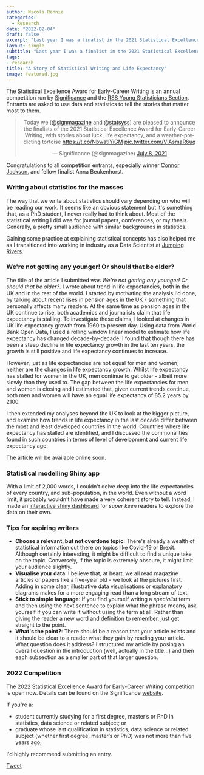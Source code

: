 ```yaml
---
author: Nicola Rennie
categories:
  - Research
date: "2022-02-04"
draft: false
excerpt: "Last year I was a finalist in the 2021 Statistical Excellence Award for Early-Career Writing. This blog post introduces my article published in Significance and gives some tips for statistical writing."
layout: single
subtitle: "Last year I was a finalist in the 2021 Statistical Excellence Award for Early-Career Writing. This blog post introduces my article published in Significance and gives some tips for statistical writing."
tags:
- research
title: "A Story of Statistical Writing and Life Expectancy"
image: featured.jpg
---
```


The Statistical Excellence Award for Early-Career Writing is an annual competition run by [Significance](https://www.significancemagazine.com/) and the [RSS Young Statisticians Section](https://twitter.com/statsyss). Entrants are asked to use data and statistics to tell the stories that matter most to them. 

<blockquote class="twitter-tweet" align="center"><p lang="en" dir="ltr">Today we (<a href="https://twitter.com/signmagazine?ref_src=twsrc%5Etfw">@signmagazine</a> and <a href="https://twitter.com/statsyss?ref_src=twsrc%5Etfw">@statsyss</a>) are pleased to announce the finalists of the 2021 Statistical Excellence Award for Early-Career Writing, with stories about luck, life expectancy, and a weather-predicting tortoise <a href="https://t.co/NbwatlYiGM">https://t.co/NbwatlYiGM</a> <a href="https://t.co/VlAsmaR6uq">pic.twitter.com/VlAsmaR6uq</a></p>&mdash; Significance (@signmagazine) <a href="https://twitter.com/signmagazine/status/1413090737537830913?ref_src=twsrc%5Etfw">July 8, 2021</a></blockquote> <script async src="https://platform.twitter.com/widgets.js" charset="utf-8"></script>

Congratulations to all competition entrants, especially winner [Connor Jackson](https://www.significancemagazine.com/10-news/704-writing-comp-winner?highlight=WyJuaWNvbGEiLCJyZW5uaWUiLCJuaWNvbGEgcmVubmllIl0=), and fellow finalist Anna Beukenhorst.

### Writing about statistics for the masses

The way that we write about statistics should vary depending on who will be reading our work. It seems like an obvious statement but it's something that, as a PhD student, I never really had to think about. Most of the statistical writing I did was for journal papers, conferences, or my thesis. Generally, a pretty small audience with similar backgrounds in statistics.

Gaining some practice at explaining statistical concepts has also helped me as I transitioned into working in industry as a Data Scientist at [Jumping Rivers](https://www.jumpingrivers.com/). 


### We're not getting any younger! Or should that be older?

The title of the article I submitted was *We're not getting any younger! Or should that be older?*. I wrote about trend in life expectancies, both in the UK and in the rest of the world. I started by motivating the analysis I'd done, by talking about recent rises in pension ages in the UK - something that personally affects many readers. At the same time as pension ages in the UK continue to rise, both academics and journalists claim that life expectancy is stalling. To investigate these claims, I looked at changes in UK life expectancy growth from 1960 to present day. Using data from World Bank Open Data, I used a rolling window linear model to estimate how life expectancy has changed decade-by-decade. I found that though there has been a steep decline in life expectancy growth in the last ten years, the growth is still positive and life expectancy continues to increase.

However, just as life expectancies are not equal for men and women, neither are the changes in life expectancy growth. Whilst life expectancy has stalled for women in the UK, men continue to get older - albeit more slowly than they used to. The gap between the life expectancies for men and women is closing and I estimated that, given current trends continue, both men and women will have an equal life expectancy of 85.2 years by 2100.

I then extended my analyses beyond the UK to look at the bigger picture, and examine how trends in life expectancy in the last decade differ between the most and least developed countries in the world. Countries where life expectancy has stalled are identified, and I discussed the commonalities found in such countries in terms of level of development and current life expectancy age.

The article will be available online soon. 

### Statistical modelling Shiny app

With a limit of 2,000 words, I couldn't delve deep into the life expectancies of every country, and sub-population, in the world. Even without a word limit, it probably wouldn't have made a very coherent story to tell. Instead, I made an [interactive shiny dashboard](https://nrennie35.shinyapps.io/life_expectancy_shiny_app/) for *super keen* readers to explore the data on their own. 

### Tips for aspiring writers

* **Choose a relevant, but not overdone topic**: There's already a wealth of statistical information out there on topics like Covid-19 or Brexit. Although certainly interesting, it might be difficult to find a unique take on the topic. Conversely, if the topic is extremely obscure, it might limit your audience slightly. 
* **Visualise your data**: I believe that, at heart, we all read magazine articles or papers like a five-year old - we look at the pictures first. Adding in some clear, illustrative data visualisations or explanatory diagrams makes for a more engaging read than a long stream of text.
* **Stick to simple language**: If you find yourself writing a *specialist* term and then using the next sentence to explain what the phrase means, ask yourself if you can write it without using the term at all. Rather than giving the reader a new word and definition to remember, just get straight to the point.
* **What's the point?**: There should be a reason that your article exists and it should be clear to a reader what they gain by reading your article. What question does it address? I structured my article by posing an overall question in the introduction (well, actually in the title...) and then each subsection as a smaller part of that larger question.

### 2022 Competition

The 2022 Statistical Excellence Award for Early-Career Writing competition is open now. Details can be found on the Significance [website](https://www.significancemagazine.com/10-news/640-enter-our-2020-writing-competition-for-early-career-statisticians-and-data-scientists).

If you're a:

* student currently studying for a first degree, master’s or PhD in statistics, data science or related subject; or
* graduate whose last qualification in statistics, data science or related subject (whether first degree, master’s or PhD) was not more than five years ago, 

I'd highly recommend submitting an entry.

<a class="twitter-share-button"
  href="https://twitter.com/intent/tweet"
  data-size="large">
Tweet</a>
